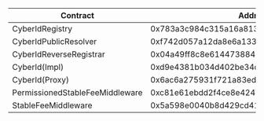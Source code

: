 | Contract                        | Address                                    |
| ------------------------------- | ------------------------------------------ |
| CyberIdRegistry                 | 0x783a3c984c315a16a813e3468464262e1dae088e |
| CyberIdPublicResolver           | 0xf742d057a12da8e6a1339c5a0dab05130b86a1d1 |
| CyberIdReverseRegistrar         | 0x04a49ff8c8e6144738841f6ff0a8c04f82f71e3b |
| CyberId(Impl)                   | 0xd9e4381b034d402be34c640fc202ba3e83832739 |
| CyberId(Proxy)                  | 0x6ac6a275931f721a83ed5d813c87aa7bfb443c3c |
| PermissionedStableFeeMiddleware | 0xc81e61ebdd2f4ce8e4242f7a866bd41935033d0a |
| StableFeeMiddleware             | 0x5a598e0040b8d429cd41b17e201d356d517d3ad3 |
